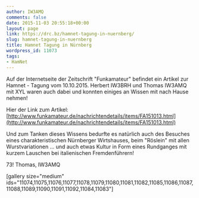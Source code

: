 ```yaml
---
author: IW3AMQ
comments: false
date: 2015-11-03 20:55:18+00:00
layout: page
link: https://drc.bz/hamnet-tagung-in-nuernberg/
slug: hamnet-tagung-in-nuernberg
title: Hamnet Tagung in Nürnberg
wordpress_id: 11073
tags:
- HamNet
---
```


Auf der Internetseite der Zeitschrift "Funkamateur" befindet ein Artikel zur Hamnet - Tagung vom 10.10.2015. Herbert IW3BRH und Thomas IW3AMQ mit XYL waren auch dabei und konnten einiges an Wissen mit nach Hause nehmen!

Hier der Link zum Artikel: [http://www.funkamateur.de/nachrichtendetails/items/FA151013.html](http://www.funkamateur.de/nachrichtendetails/items/FA151013.html)

Und zum Tanken dieses Wissens bedurfte es natürlich auch des Besuches eines charakteristischen Nürnberger Wirtshauses, beim "Röslein" mit allen Wurstvariationen ... und auch etwas Kultur in Form eines Rundganges mit kurzem Lauschen bei italienischen Fremdenführern!

73! Thomas, IW3AMQ

[gallery size="medium" ids="11074,11075,11076,11077,11078,11079,11080,11081,11082,11085,11086,11087,11088,11089,11090,11091,11092,11084,11083"]
